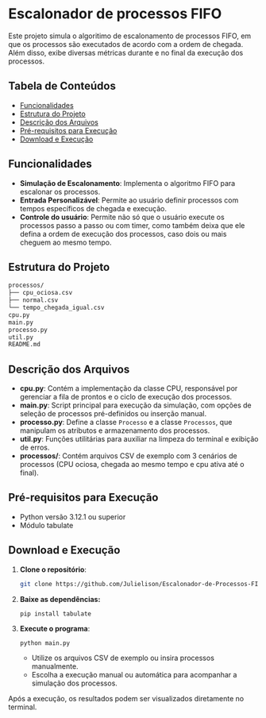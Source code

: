 # Escalonador de processos FIFO

Este projeto simula o algoritimo de escalonamento de processos FIFO, em que os processos são executados de acordo com a ordem de chegada. Além disso, exibe diversas métricas durante e no final da execução dos processos.

## Tabela de Conteúdos
- [Funcionalidades](#funcionalidades)
- [Estrutura do Projeto](#estrutura-do-projeto)
- [Descrição dos Arquivos](#descrição-dos-arquivos)
- [Pré-requisitos para Execução](#pré-requisitos-para-execução)
- [Download e Execução](#download-e-execução)

## Funcionalidades
- **Simulação de Escalonamento**: Implementa o algoritmo FIFO para escalonar os processos.
- **Entrada Personalizável**: Permite ao usuário definir processos com tempos específicos de chegada e execução.
- **Controle do usuário**: Permite não só que o usuário execute os processos passo a passo ou com timer, como também deixa que ele defina a ordem de execução dos processos, caso dois ou mais cheguem ao mesmo tempo.

## Estrutura do Projeto
```bash
processos/
├── cpu_ociosa.csv
├── normal.csv
└── tempo_chegada_igual.csv
cpu.py
main.py
processo.py
util.py
README.md
```

## Descrição dos Arquivos

- **cpu.py**: Contém a implementação da classe CPU, responsável por gerenciar a fila de prontos e o ciclo de execução dos processos.
- **main.py**: Script principal para execução da simulação, com opções de seleção de processos pré-definidos ou inserção manual.
- **processo.py**: Define a classe `Processo` e a classe `Processos`, que manipulam os atributos e armazenamento dos processos.
- **util.py**: Funções utilitárias para auxiliar na limpeza do terminal e exibição de erros.
- **processos/**: Contém arquivos CSV de exemplo com 3 cenários de processos (CPU ociosa, chegada ao mesmo tempo e cpu ativa até o final).

## Pré-requisitos para Execução
- Python versão 3.12.1 ou superior
- Módulo tabulate

## Download e Execução

1. **Clone o repositório**:
    ```bash
    git clone https://github.com/Julielison/Escalonador-de-Processos-FIFO.git
    ```
2. **Baixe as dependências:**
    ```
    pip install tabulate
    ```

2. **Execute o programa**:
    ```bash
    python main.py
    ```
   - Utilize os arquivos CSV de exemplo ou insira processos manualmente.
   - Escolha a execução manual ou automática para acompanhar a simulação dos processos.

Após a execução, os resultados podem ser visualizados diretamente no terminal.
